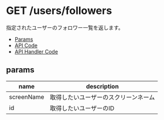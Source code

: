 # GET /users/followers

指定されたユーザーのフォロワー一覧を返します。

- [Params](#params)
- [API Code](/src/endpoints/users/followers.js)
- [API Handler Code](/src/handlers/web/users/followers.js)

## params

name|description
---|---
screenName|取得したいユーザーのスクリーンネーム
id|取得したいユーザーのID

